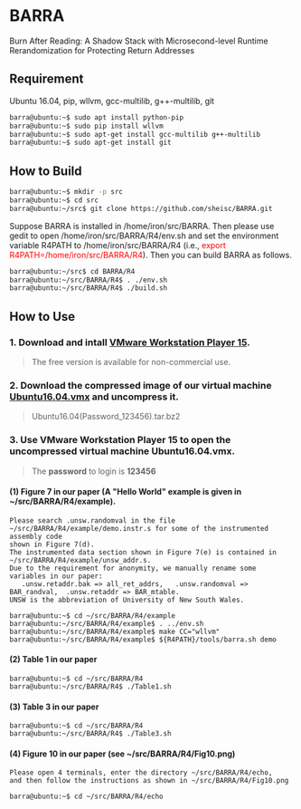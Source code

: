 # BARRA
Burn After Reading: A Shadow Stack with Microsecond-level Runtime Rerandomization for Protecting Return Addresses


## Requirement

 Ubuntu 16.04, pip, wllvm, gcc-multilib, g++-multilib, git 

```sh
barra@ubuntu:~$ sudo apt install python-pip
barra@ubuntu:~$ sudo pip install wllvm
barra@ubuntu:~$ sudo apt-get install gcc-multilib g++-multilib
barra@ubuntu:~$ sudo apt-get install git
```

## How to Build

```sh
barra@ubuntu:~$ mkdir -p src
barra@ubuntu:~$ cd src
barra@ubuntu:~/src$ git clone https://github.com/sheisc/BARRA.git
```

Suppose BARRA is installed in /home/iron/src/BARRA.
Then please use gedit to open /home/iron/src/BARRA/R4/env.sh and 
set the environment variable R4PATH to /home/iron/src/BARRA/R4
(i.e., <span style="color:red">export R4PATH=/home/iron/src/BARRA/R4</span>).
Then you can build BARRA as follows.


```sh
barra@ubuntu:~/src$ cd BARRA/R4
barra@ubuntu:~/src/BARRA/R4$ . ./env.sh 
barra@ubuntu:~/src/BARRA/R4$ ./build.sh
```

## How to Use


### 1. Download and intall [VMware Workstation Player 15](https://www.vmware.com/products/workstation-player/workstation-player-evaluation.html). 
	 
> The free version is available for non-commercial use. 

### 2. Download the compressed image of our virtual machine [Ubuntu16.04.vmx](https://drive.google.com/file/d/1MnK8p9TcZIYDOr9hZKJOoL50cldv0J7W/view?usp=sharing)  and uncompress it.

> Ubuntu16.04(Password_123456).tar.bz2

### 3. Use VMware Workstation Player 15 to open the uncompressed virtual machine Ubuntu16.04.vmx.

> The **password** to login is **123456**



#### (1) Figure 7 in our paper (A "Hello World" example is given in ~/src/BARRA/R4/example).

    Please search .unsw.randomval in the file ~/src/BARRA/R4/example/demo.instr.s for some of the instrumented assembly code 
    shown in Figure 7(d).
    The instrumented data section shown in Figure 7(e) is contained in ~/src/BARRA/R4/example/unsw_addr.s.
    Due to the requirement for anonymity, we manually rename some variables in our paper:
       .unsw.retaddr.bak => all_ret_addrs,   .unsw.randomval => BAR_randval,  .unsw.retaddr => BAR_mtable.
    UNSW is the abbreviation of University of New South Wales.

    barra@ubuntu:~$ cd ~/src/BARRA/R4/example
    barra@ubuntu:~/src/BARRA/R4/example$ . ../env.sh 
    barra@ubuntu:~/src/BARRA/R4/example$ make CC="wllvm"
    barra@ubuntu:~/src/BARRA/R4/example$ ${R4PATH}/tools/barra.sh demo

#### (2) Table 1 in our paper

    barra@ubuntu:~$ cd ~/src/BARRA/R4
    barra@ubuntu:~/src/BARRA/R4$ ./Table1.sh

#### (3) Table 3 in our paper

    barra@ubuntu:~$ cd ~/src/BARRA/R4
    barra@ubuntu:~/src/BARRA/R4$ ./Table3.sh


#### (4) Figure 10 in our paper (see ~/src/BARRA/R4/Fig10.png)

    Please open 4 terminals, enter the directory ~/src/BARRA/R4/echo, 
    and then follow the instructions as shown in ~/src/BARRA/R4/Fig10.png

    barra@ubuntu:~$ cd ~/src/BARRA/R4/echo


